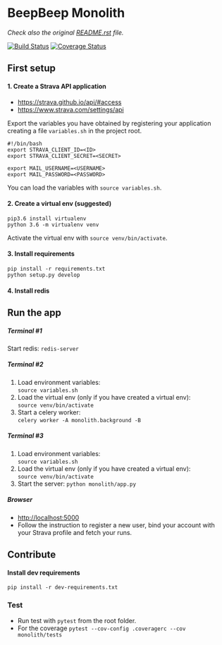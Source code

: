 # BeepBeep Monolith
_Check also the original [README.rst](README.rst) file._

[![Build Status](https://travis-ci.org/MariaCristina16/BeepBeepPrimer.svg?branch=master)](https://travis-ci.org/MariaCristina16/BeepBeepPrimer)
[![Coverage Status](https://coveralls.io/repos/github/MariaCristina16/BeepBeepPrimer/badge.svg?branch=master)](https://coveralls.io/github/MariaCristina16/BeepBeepPrimer?branch=master)

## First setup

#### 1. Create a Strava API application
- https://strava.github.io/api/#access
- https://www.strava.com/settings/api

Export the variables you have obtained by registering your application
creating a file `variables.sh` in the project root.

```
#!/bin/bash
export STRAVA_CLIENT_ID=<ID>
export STRAVA_CLIENT_SECRET=<SECRET>

export MAIL_USERNAME=<USERNAME>
export MAIL_PASSWORD=<PASSWORD>
```

You can load the variables with `source variables.sh`.

#### 2. Create a virtual env (suggested)
```
pip3.6 install virtualenv
python 3.6 -m virtualenv venv
```

Activate the virtual env with `source venv/bin/activate`.

#### 3. Install requirements
```
pip install -r requirements.txt
python setup.py develop
```

#### 4. Install redis



## Run the app

##### Terminal #1
Start redis: `redis-server`

##### Terminal #2
1. Load environment variables:  
   `source variables.sh`
2. Load the virtual env (only if you have created a virtual env):  
   `source venv/bin/activate`
3. Start a celery worker:  
   `celery worker -A monolith.background -B`

##### Terminal #3
1. Load environment variables:  
  `source variables.sh`
2. Load the virtual env (only if you have created a virtual env):  
  `source venv/bin/activate`
3. Start the server:
   `python monolith/app.py`

##### Browser
- [http://localhost:5000](http://localhost:5000)
- Follow the instruction to register a new user, bind your account with your Strava profile and fetch your runs.


## Contribute

#### Install dev requirements
`pip install -r dev-requirements.txt`

### Test
- Run test with `pytest` from the root folder.
- For the coverage `pytest --cov-config .coveragerc --cov monolith/tests`
